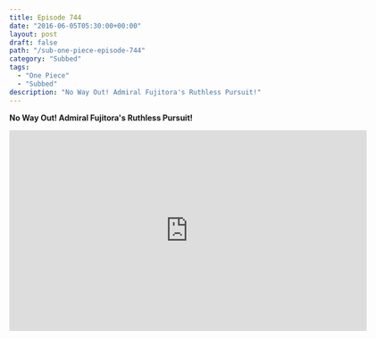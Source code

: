 ```yaml
---
title: Episode 744
date: "2016-06-05T05:30:00+00:00"
layout: post
draft: false
path: "/sub-one-piece-episode-744"
category: "Subbed"
tags:
  - "One Piece"
  - "Subbed"
description: "No Way Out! Admiral Fujitora's Ruthless Pursuit!"
---
```


**No Way Out! Admiral Fujitora's Ruthless Pursuit!**

<iframe width="640" height="360" src="https://www.rapidvideo.com/e/G6FRPGP421" frameborder="0" marginwidth=0 marginheight=0 scrolling=no allowfullscreen></iframe>

